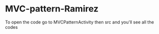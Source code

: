 # MVC-pattern-Ramirez

To open the code go to MVCPatternActivity then src and you'll see all the codes 
